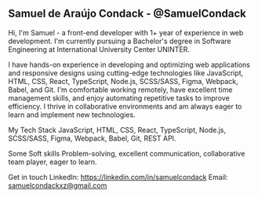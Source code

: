 ## Samuel de Araújo Condack - @SamuelCondack

Hi, I'm Samuel - a front-end developer with 1+ year of experience in web development. I'm currently pursuing a Bachelor's degree in Software Engineering at International University Center UNINTER.

I have hands-on experience in developing and optimizing web applications and responsive designs using cutting-edge technologies like JavaScript, HTML, CSS, React, TypeScript, Node.js, SCSS/SASS, Figma, Webpack, Babel, and Git.
I'm comfortable working remotely, have excellent time management skills, and enjoy automating repetitive tasks to improve efficiency. I thrive in collaborative environments and am always eager to learn and implement new technologies.

My Tech Stack
JavaScript, HTML, CSS, React, TypeScript, Node.js, SCSS/SASS, Figma, Webpack, Babel, Git, REST API.

Some Soft skills
Problem-solving, excellent communication, collaborative team player, eager to learn.

Get in touch
LinkedIn: https://linkedin.com/in/samuelcondack
Email: samuelcondackxz@gmail.com
